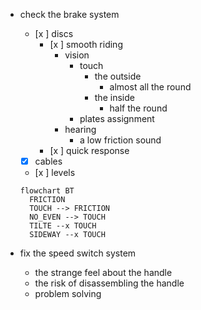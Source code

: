 - check the brake system
  - [x ] discs
    - [x ] smooth riding
      - vision
	    - touch
		  - the outside
			- almost all the round
		  - the inside 
		    - half the round 
	    - plates assignment
	  - hearing
		- a low friction sound   
    - [x ] quick response 
  - [x] cables
  - [x ] levels 


  ```mermaid
  flowchart BT
	FRICTION
	TOUCH --> FRICTION
	NO_EVEN --> TOUCH
	TILTE --x TOUCH
	SIDEWAY --x TOUCH
  ```

- fix the speed switch system
  - the strange feel about the handle
  - the risk of disassembling the handle
  - problem solving



<!--stackedit_data:
eyJoaXN0b3J5IjpbODc5Nzg2MTA2LC01MjIwMTMzNjhdfQ==
-->
